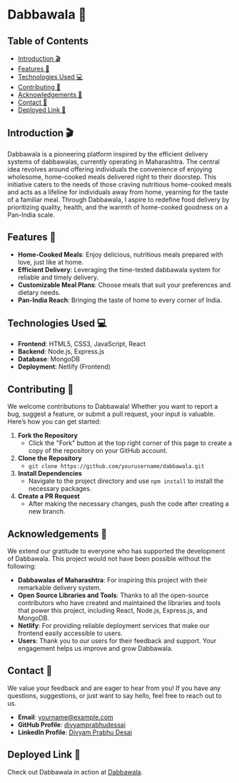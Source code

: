 # Dabbawala 🍱

## Table of Contents
- [Introduction 🎬](#introduction-)
- [Features 🌟](#features-)
- [Technologies Used 💻](#technologies-used-)
- [Contributing 🚀](#contributing-)
- [Acknowledgements 🙌](#acknowledgements-)
- [Contact 📧](#contact-)
- [Deployed Link 🔗](#deployed-link-)

## Introduction 🎬
Dabbawala is a pioneering platform inspired by the efficient delivery systems of dabbawalas, currently operating in Maharashtra. The central idea revolves around offering individuals the convenience of enjoying wholesome, home-cooked meals delivered right to their doorstep. This initiative caters to the needs of those craving nutritious home-cooked meals and acts as a lifeline for individuals away from home, yearning for the taste of a familiar meal. Through Dabbawala, I aspire to redefine food delivery by prioritizing quality, health, and the warmth of home-cooked goodness on a Pan-India scale.

## Features 🌟
- **Home-Cooked Meals**: Enjoy delicious, nutritious meals prepared with love, just like at home.
- **Efficient Delivery**: Leveraging the time-tested dabbawala system for reliable and timely delivery.
- **Customizable Meal Plans**: Choose meals that suit your preferences and dietary needs.
- **Pan-India Reach**: Bringing the taste of home to every corner of India.

## Technologies Used 💻
- **Frontend**: HTML5, CSS3, JavaScript, React
- **Backend**: Node.js, Express.js
- **Database**: MongoDB
- **Deployment**: Netlify (Frontend)

## Contributing 🚀
We welcome contributions to Dabbawala! Whether you want to report a bug, suggest a feature, or submit a pull request, your input is valuable. Here’s how you can get started:

1. **Fork the Repository**
   - Click the "Fork" button at the top right corner of this page to create a copy of the repository on your GitHub account.
2. **Clone the Repository**
   - `git clone https://github.com/yourusername/dabbawala.git`
3. **Install Dependencies**
   - Navigate to the project directory and use `npm install` to install the necessary packages.
4. **Create a PR Request**
   - After making the necessary changes, push the code after creating a new branch.

## Acknowledgements 🙌
We extend our gratitude to everyone who has supported the development of Dabbawala. This project would not have been possible without the following:

- **Dabbawalas of Maharashtra**: For inspiring this project with their remarkable delivery system.
- **Open Source Libraries and Tools**: Thanks to all the open-source contributors who have created and maintained the libraries and tools that power this project, including React, Node.js, Express.js, and MongoDB.
- **Netlify**: For providing reliable deployment services that make our frontend easily accessible to users.
- **Users**: Thank you to our users for their feedback and support. Your engagement helps us improve and grow Dabbawala.

## Contact 📧
We value your feedback and are eager to hear from you! If you have any questions, suggestions, or just want to say hello, feel free to reach out to us.

- **Email**: yourname@example.com
- **GitHub Profile**: [divyamprabhudessai](https://github.com/yourusername)
- **LinkedIn Profile**: [Divyam Prabhu Desai](https://linkedin.com/in/yourusername)

## Deployed Link 🔗
Check out Dabbawala in action at [Dabbawala](https://dabbawalacompany.netlify.app).
